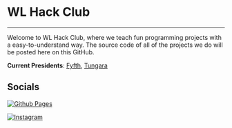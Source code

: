 # WL Hack Club

---

Welcome to WL Hack Club, where we teach fun programming projects with a easy-to-understand way. The source code of all of the projects we do will be posted here on this GitHub.

**Current Presidents**: [Fyfth](https://github.com/Fyfth), [Tungara](https://github.com/Tugara)

## Socials

[![Github Pages](https://img.shields.io/badge/github%20pages-121013?style=for-the-badge&logo=github&logoColor=white)](https://WLHackClub.github.io)

[![Instagram](https://img.shields.io/badge/Instagram-%23E4405F.svg?style=for-the-badge&logo=Instagram&logoColor=white)](https://www.instagram.com/wl_hackclub/)
